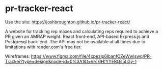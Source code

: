 # pr-tracker-react
Use the site: https://joshbroughton.github.io/pr-tracker-react/

A website for tracking rep maxes and calculating reps required to achieve a PR given an AMRAP weight. 
React front-end, API-based Express.js and Postgresql back-end. The API may not be available at all times due to 
limitations with render.com's free tier.

Wireframes: https://www.figma.com/file/4cpezlp6IbanfCZeWwIswq/PR-Tracker?type=design&node-id=0%3A1&t=VeT6HfYYEBQs5LGy-1
